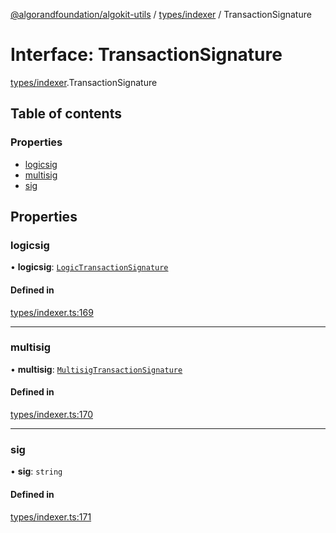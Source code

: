 [@algorandfoundation/algokit-utils](../README.md) / [types/indexer](../modules/types_indexer.md) / TransactionSignature

# Interface: TransactionSignature

[types/indexer](../modules/types_indexer.md).TransactionSignature

## Table of contents

### Properties

- [logicsig](types_indexer.TransactionSignature.md#logicsig)
- [multisig](types_indexer.TransactionSignature.md#multisig)
- [sig](types_indexer.TransactionSignature.md#sig)

## Properties

### logicsig

• **logicsig**: [`LogicTransactionSignature`](types_indexer.LogicTransactionSignature.md)

#### Defined in

[types/indexer.ts:169](https://github.com/algorandfoundation/algokit-utils-ts/blob/main/src/types/indexer.ts#L169)

___

### multisig

• **multisig**: [`MultisigTransactionSignature`](types_indexer.MultisigTransactionSignature.md)

#### Defined in

[types/indexer.ts:170](https://github.com/algorandfoundation/algokit-utils-ts/blob/main/src/types/indexer.ts#L170)

___

### sig

• **sig**: `string`

#### Defined in

[types/indexer.ts:171](https://github.com/algorandfoundation/algokit-utils-ts/blob/main/src/types/indexer.ts#L171)
